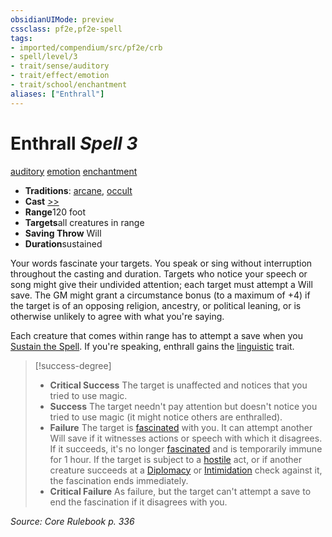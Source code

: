 ```yaml
---
obsidianUIMode: preview
cssclass: pf2e,pf2e-spell
tags:
- imported/compendium/src/pf2e/crb
- spell/level/3
- trait/sense/auditory
- trait/effect/emotion
- trait/school/enchantment
aliases: ["Enthrall"]
---
```

# Enthrall *Spell 3*   
[auditory](auditory.md)  [emotion](emotion.md)  [enchantment](enchantment.md)  

- **Traditions**: [arcane](arcane.md), [occult](occult.md)
- **Cast** [>>](chapter-9-playing-the-game.md#Actions "Two-Action") 
- **Range**120 foot
- **Targets**all creatures in range
- **Saving Throw** Will
- **Duration**sustained

Your words fascinate your targets. You speak or sing without interruption throughout the casting and duration. Targets who notice your speech or song might give their undivided attention; each target must attempt a Will save. The GM might grant a circumstance bonus (to a maximum of +4) if the target is of an opposing religion, ancestry, or political leaning, or is otherwise unlikely to agree with what you're saying.

Each creature that comes within range has to attempt a save when you [Sustain the Spell](sustain-a-spell.md). If you're speaking, enthrall gains the [linguistic](linguistic.md) trait.

> [!success-degree] 
> - **Critical Success** The target is unaffected and notices that you tried to use magic.
> - **Success** The target needn't pay attention but doesn't notice you tried to use magic (it might notice others are enthralled).
> - **Failure** The target is [fascinated](conditions.md#Fascinated) with you. It can attempt another Will save if it witnesses actions or speech with which it disagrees. If it succeeds, it's no longer [fascinated](conditions.md#Fascinated) and is temporarily immune for 1 hour. If the target is subject to a [hostile](conditions.md#Hostile) act, or if another creature succeeds at a [Diplomacy](../skills.md#Diplomacy) or [Intimidation](../skills.md#Intimidation) check against it, the fascination ends immediately.
> - **Critical Failure** As failure, but the target can't attempt a save to end the fascination if it disagrees with you.

*Source: Core Rulebook p. 336*